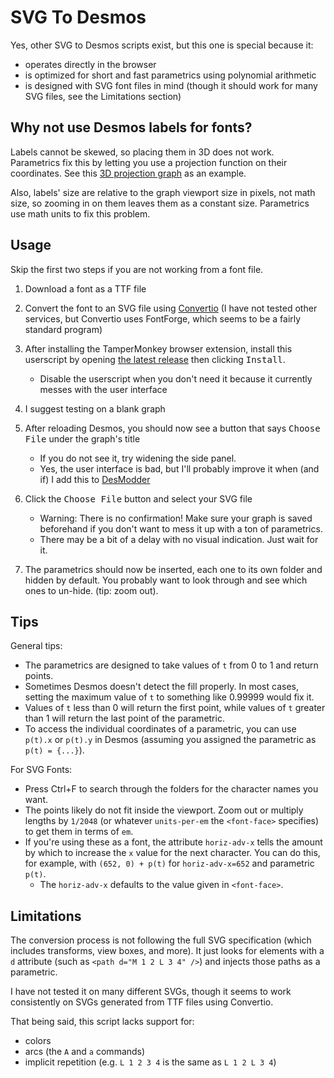 # SVG To Desmos

Yes, other SVG to Desmos scripts exist, but this one is special because it:

- operates directly in the browser
- is optimized for short and fast parametrics using polynomial arithmetic
- is designed with SVG font files in mind (though it should work for many SVG files, see the Limitations section)

## Why not use Desmos labels for fonts?

Labels cannot be skewed, so placing them in 3D does not work. Parametrics fix this by letting you use a projection function on their coordinates. See this [3D projection graph](https://www.reddit.com/r/desmos/comments/n80zjj/desmos_not_manim_quantum_mechanical_spin/) as an example.

Also, labels' size are relative to the graph viewport size in pixels, not math size, so zooming in on them leaves them as a constant size. Parametrics use math units to fix this problem.

## Usage

Skip the first two steps if you are not working from a font file.

1. Download a font as a TTF file
2. Convert the font to an SVG file using [Convertio](https://convertio.co/ttf-svg/) (I have not tested other services, but Convertio uses FontForge, which seems to be a fairly standard program)
3. After installing the TamperMonkey browser extension, install this userscript by opening [the latest release](https://github.com/jared-hughes/svgToDesmos/releases/latest/download/svgToDesmos.user.js) then clicking <kbd>Install</kbd>.

   - Disable the userscript when you don't need it because it currently messes with the user interface

4. I suggest testing on a blank graph
5. After reloading Desmos, you should now see a button that says <kbd>Choose File</kbd> under the graph's title
   - If you do not see it, try widening the side panel.
   - Yes, the user interface is bad, but I'll probably improve it when (and if) I add this to [DesModder](https://chrome.google.com/webstore/detail/desmodder-for-desmos/eclmfdfimjhkmjglgdldedokjaemjfjp)
6. Click the <kbd>Choose File</kbd> button and select your SVG file
   - Warning: There is no confirmation! Make sure your graph is saved beforehand if you don't want to mess it up with a ton of parametrics.
   - There may be a bit of a delay with no visual indication. Just wait for it.
7. The parametrics should now be inserted, each one to its own folder and hidden by default. You probably want to look through and see which ones to un-hide. (tip: zoom out).

## Tips

General tips:

- The parametrics are designed to take values of `t` from 0 to 1 and return points.
- Sometimes Desmos doesn't detect the fill properly. In most cases, setting the maximum value of `t` to something like 0.99999 would fix it.
- Values of `t` less than 0 will return the first point, while values of `t` greater than 1 will return the last point of the parametric.
- To access the individual coordinates of a parametric, you can use `p(t).x` or `p(t).y` in Desmos (assuming you assigned the parametric as `p(t) = {...}`).

For SVG Fonts:

- Press Ctrl+F to search through the folders for the character names you want.
- The points likely do not fit inside the viewport. Zoom out or multiply lengths by `1/2048` (or whatever `units-per-em` the `<font-face>` specifies) to get them in terms of `em`.
- If you're using these as a font, the attribute `horiz-adv-x` tells the amount by which to increase the `x` value for the next character. You can do this, for example, with `(652, 0) + p(t)` for `horiz-adv-x=652` and parametric `p(t)`.
  - The `horiz-adv-x` defaults to the value given in `<font-face>`.

## Limitations

The conversion process is not following the full SVG specification (which includes transforms, view boxes, and more). It just looks for elements with a `d` attribute (such as `<path d="M 1 2 L 3 4" />`) and injects those paths as a parametric.

I have not tested it on many different SVGs, though it seems to work consistently on SVGs generated from TTF files using Convertio.

That being said, this script lacks support for:

- colors
- arcs (the `A` and `a` commands)
- implicit repetition (e.g. `L 1 2 3 4` is the same as `L 1 2 L 3 4`)
